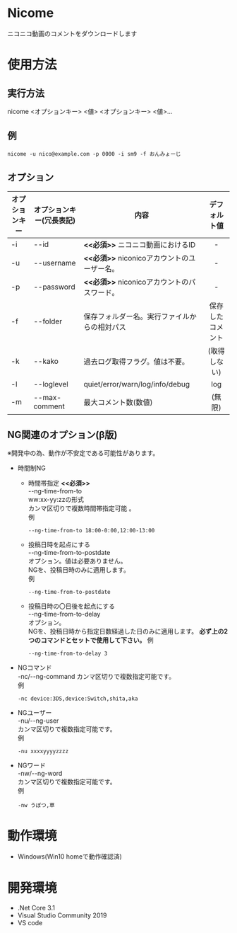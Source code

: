 # Nicome
ニコニコ動画のコメントをダウンロードします

# 使用方法
## 実行方法
nicome <オプションキー> <値> <オプションキー> <値>...
## 例
```nicome -u nico@example.com -p 0000 -i sm9 -f おんみょーじ```
## オプション
オプションキー | オプションキー(冗長表記) | 内容 | デフォルト値
----| ---- | ---- | :----:
-i | --id | **<<必須>>** ニコニコ動画におけるID | -
-u | --username | **<<必須>>** niconicoアカウントのユーザー名。 | -
-p | --password | **<<必須>>** niconicoアカウントのパスワード。 | -
-f | --folder | 保存フォルダー名。実行ファイルからの相対パス | 保存したコメント
-k | --kako | 過去ログ取得フラグ。値は不要。| (取得しない)
-l | --loglevel | quiet/error/warn/log/info/debug | log
-m | --max-comment | 最大コメント数(数値) | (無限)
## NG関連のオプション(β版)
※開発中の為、動作が不安定である可能性があります。
- 時間制NG
    - 時間帯指定 **<<必須>>**  
        --ng-time-from-to  
        ww:xx-yy:zzの形式  
        カンマ区切りで複数時間帯指定可能 。  
        例
        ``` 
        --ng-time-from-to 18:00-0:00,12:00-13:00
        ```
    - 投稿日時を起点にする  
        --ng-time-from-to-postdate  
        オプション。値は必要ありません。  
        NGを、投稿日時のみに適用します。  
        例
        ``` 
        --ng-time-from-to-postdate
        ```
    - 投稿日時の〇日後を起点にする  
        --ng-time-from-to-delay  
        オプション。  
        NGを、投稿日時から指定日数経過した日のみに適用します。 **必ず上の2つのコマンドとセットで使用して下さい。**
        例
        ``` 
        --ng-time-from-to-delay 3
        ```

- NGコマンド  
-nc/--ng-command
カンマ区切りで複数指定可能です。  
例
    ```
    -nc device:3DS,device:Switch,shita,aka
    ```

- NGユーザー  
-nu/--ng-user  
カンマ区切りで複数指定可能です。  
例
    ```
    -nu xxxxyyyyzzzz
    ```

- NGワード  
-nw/--ng-word  
カンマ区切りで複数指定可能です。  
 例
    ```
    -nw うぽつ,草
    ```

# 動作環境
- Windows(Win10 homeで動作確認済)
# 開発環境
- .Net Core 3.1
- Visual Studio Community 2019
- VS code